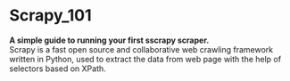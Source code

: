 # Scrapy_101
**A simple guide to running your first sscrapy scraper.** </br>
Scrapy is a fast open source and collaborative web crawling framework written in Python, used to extract the data from web page with the help of selectors based on XPath.
